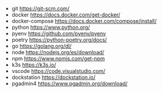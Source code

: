 - git				https://git-scm.com/
- docker 			https://docs.docker.com/get-docker/
- docker-compose 	https://docs.docker.com/compose/install/
- python			https://www.python.org/
- pyenv				https://github.com/pyenv/pyenv
- poetry          	https://python-poetry.org/docs/
- go              	https://golang.org/dl/
- node            	https://nodejs.org/es/download/
- npm             	https://www.npmjs.com/get-npm
- k3s 				https://k3s.io/
- vscode			https://code.visualstudio.com/
- dockstation		https://dockstation.io/
- pgadmin4			https://www.pgadmin.org/download/
